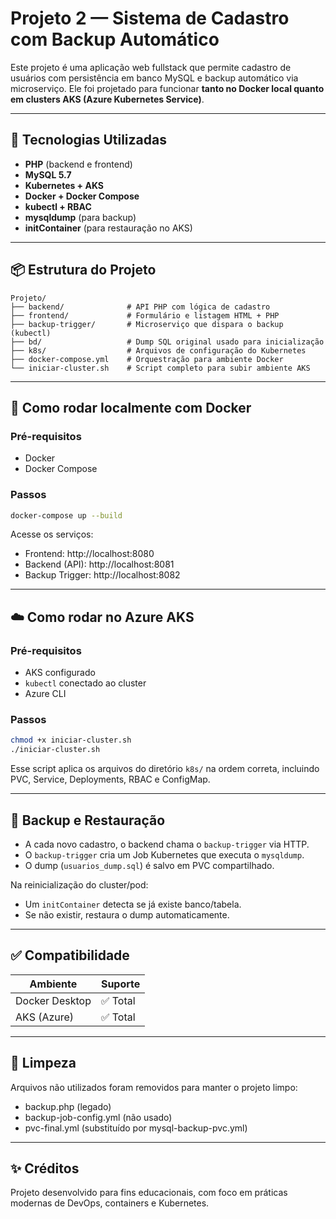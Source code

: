 
# Projeto 2 — Sistema de Cadastro com Backup Automático

Este projeto é uma aplicação web fullstack que permite cadastro de usuários com persistência em banco MySQL e backup automático via microserviço. Ele foi projetado para funcionar **tanto no Docker local quanto em clusters AKS (Azure Kubernetes Service)**.

---

## 🔧 Tecnologias Utilizadas

- **PHP** (backend e frontend)
- **MySQL 5.7**
- **Kubernetes + AKS**
- **Docker + Docker Compose**
- **kubectl + RBAC**
- **mysqldump** (para backup)
- **initContainer** (para restauração no AKS)

---

## 📦 Estrutura do Projeto

```
Projeto/
├── backend/              # API PHP com lógica de cadastro
├── frontend/             # Formulário e listagem HTML + PHP
├── backup-trigger/       # Microserviço que dispara o backup (kubectl)
├── bd/                   # Dump SQL original usado para inicialização
├── k8s/                  # Arquivos de configuração do Kubernetes
├── docker-compose.yml    # Orquestração para ambiente Docker
└── iniciar-cluster.sh    # Script completo para subir ambiente AKS
```

---

## 🚀 Como rodar localmente com Docker

### Pré-requisitos
- Docker
- Docker Compose

### Passos

```bash
docker-compose up --build
```

Acesse os serviços:
- Frontend: http://localhost:8080
- Backend (API): http://localhost:8081
- Backup Trigger: http://localhost:8082

---

## ☁️ Como rodar no Azure AKS

### Pré-requisitos
- AKS configurado
- `kubectl` conectado ao cluster
- Azure CLI

### Passos

```bash
chmod +x iniciar-cluster.sh
./iniciar-cluster.sh
```

Esse script aplica os arquivos do diretório `k8s/` na ordem correta, incluindo PVC, Service, Deployments, RBAC e ConfigMap.

---

## 💾 Backup e Restauração

- A cada novo cadastro, o backend chama o `backup-trigger` via HTTP.
- O `backup-trigger` cria um Job Kubernetes que executa o `mysqldump`.
- O dump (`usuarios_dump.sql`) é salvo em PVC compartilhado.

Na reinicialização do cluster/pod:
- Um `initContainer` detecta se já existe banco/tabela.
- Se não existir, restaura o dump automaticamente.

---

## ✅ Compatibilidade

| Ambiente | Suporte |
|----------|---------|
| Docker Desktop | ✅ Total |
| AKS (Azure)    | ✅ Total |

---

## 🧹 Limpeza

Arquivos não utilizados foram removidos para manter o projeto limpo:
- backup.php (legado)
- backup-job-config.yml (não usado)
- pvc-final.yml (substituído por mysql-backup-pvc.yml)

---

## ✨ Créditos

Projeto desenvolvido para fins educacionais, com foco em práticas modernas de DevOps, containers e Kubernetes.

